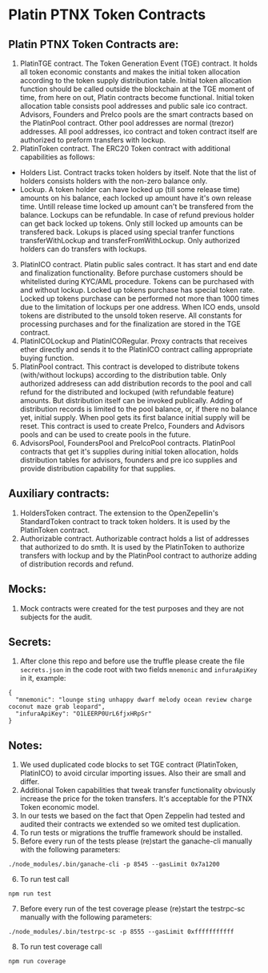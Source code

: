 # Platin PTNX Token Contracts

## Platin PTNX Token Contracts are:

1. PlatinTGE contract. The Token Generation Event (TGE) contract. It holds all token economic constants and makes the initial token allocation according to the token supply distribution table. Initial token allocation function should be called outside the blockchain at the TGE moment of time, from here on out, Platin contracts become functional. Initial token allocation table consists pool addresses and public sale ico contract. Advisors, Founders and PreIco pools are the smart contracts based on the PlatinPool contract. Other pool addresses are normal (trezor) addresses. All pool addresses, ico contract and token contract itself are authorized to preform transfers with lockup.
2. PlatinToken contract. The ERC20 Token contract with additional capabilities as follows:
- Holders List. Contract tracks token holders by itself. Note that the list of holders consists holders with the non-zero balance only.
- Lockup. A token holder can have locked up (till some release time) amounts on his balance, each locked up amount have it's own release time. Untill release time locked up amount can't be transfered from the balance. Lockups can be refundable. In case of refund previous holder can get back locked up tokens. Only still locked up amounts can be transfered back. Lokups is placed using special tranfer functions transferWithLockup and transferFromWithLockup. Only authorized holders can do transfers with lockups.
3. PlatinICO contract. Platin public sales contract. It has start and end date and finalization functionality. Before purchase customers should be whitelisted during KYC/AML procedure. Tokens can be purchased with and without lockup. Locked up tokens purchase has special token rate. Locked up tokens purchase can be performed not more than 1000 times due to the limitation of lockups per one address. When ICO ends, unsold tokens are distributed to the unsold token reserve. All constants for processing purchases and for the finalization are stored in the TGE contract.
4. PlatinICOLockup and PlatinICORegular. Proxy contracts that receives ether directly and sends it to the PlatinICO contract calling appropriate buying function.
5. PlatinPool contract. This contract is developed to distribute tokens (with/without lockups) according to the distribution table. Only authorized addresess can add distribution records to the pool and call refund for the distributed and lockuped (with refundable feature) amounts. But distribution itself can be invoked publically. 
Adding of distribution records is limited to the pool balance, or, if there no balance yet, initial supply. When pool gets its first balance initial supply will be reset. This contract is used to create PreIco, Founders and Advisors pools and can be used to create pools in the future. 
6. AdvisorsPool, FoundersPool and PreIcoPool contracts. PlatinPool contracts that get it's supplies during initial token allocation, holds distribution tables for advisors, founders and pre ico supplies and provide distribution capability for that supplies.


## Auxiliary contracts:

1. HoldersToken contract. The extension to the OpenZepellin's StandardToken contract to track token holders. It is used by the PlatinToken contract.
2. Authorizable contract. Authorizable contract holds a list of addresses that authorized to do smth. It is used by the PlatinToken to authorize transfers with lockup and by the PlatinPool contract to authorize adding of distribution records and refund.


## Mocks:

1. Mock contracts were created for the test purposes and they are not subjects for the audit.

## Secrets:

1. After clone this repo and before use the truffle please create the file `secrets.json` in the code root with two fields `mnemonic` and `infuraApiKey` in it, example:
```
{
  "mnemonic": "lounge sting unhappy dwarf melody ocean review charge coconut maze grab leopard",
  "infuraApiKey": "O1LEERP0UrL6fjxHRpSr"
}
```

## Notes:

1. We used duplicated code blocks to set TGE contract (PlatinToken, PlatinICO) to avoid circular importing issues. Also their are small and differ.
2. Additional Token capabilities that tweak transfer functionality obviously increase the price for the token transfers. It's acceptable for the PTNX Token economic model.
3. In our tests we based on the fact that Open Zeppelin had tested and audited their contracts we extended so we omited test duplication.
4. To run tests or migrations the truffle framework should be installed.
5. Before every run of the tests please (re)start the ganache-cli manually with the following parameters:
```
./node_modules/.bin/ganache-cli -p 8545 --gasLimit 0x7a1200
```
6. To run test call
```
npm run test
```
7. Before every run of the test coverage please (re)start the testrpc-sc manually with the following parameters:
```
./node_modules/.bin/testrpc-sc -p 8555 --gasLimit 0xfffffffffff
```
8. To run test coverage call
```
npm run coverage
```
